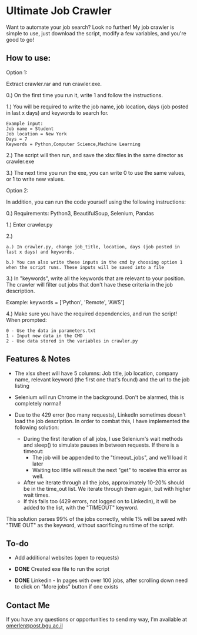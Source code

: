 # Ultimate Job Crawler

Want to automate your job search? Look no further! My job crawler is simple to use, just download the script, modify a few variables, and you're good to go!


## How to use:

Option 1:

Extract crawler.rar and run crawler.exe. 

0.) On the first time you run it, write 1 and follow the instructions.

1.) You will be required to write the job name, job location, days (job posted in last x days) and keywords to search for.
    
    Example input:
    Job name = Student
    Job location = New York
    Days = 7
    Keywords = Python,Computer Science,Machine Learning

2.) The script will then run, and save the xlsx files in the same director as crawler.exe

3.) The next time you run the exe, you can write 0 to use the same values, or 1 to write new values.
 

Option 2:

In addition, you can run the code yourself using the following instructions:

0.) Requirements: Python3, BeautifulSoup, Selenium, Pandas

1.) Enter crawler.py

2.) 

    a.) In crawler.py, change job_title, location, days (job posted in last x days) and keywords.

    b.) You can also write these inputs in the cmd by choosing option 1 when the script runs. These inputs will be saved into a file


3.) In "keywords", write all the keywords that are relevant to your position. The crawler will filter out jobs that don't have these criteria in the job description.

Example: keywords = ['Python', 'Remote', 'AWS']

4.) Make sure you have the required dependencies, and run the script! When prompted:

    0 - Use the data in parameters.txt
    1 - Input new data in the CMD
    2 - Use data stored in the variables in crawler.py

## Features & Notes

* The xlsx sheet will have 5 columns: Job title, job location, company name, relevant keyword (the first one that's found) and the url to the job listing

* Selenium will run Chrome in the background. Don't be alarmed, this is completely normal!

* Due to the 429 error (too many requests), LinkedIn sometimes doesn't load the job description. In order to combat this, I have implemented the following solution:
  * During the first iteration of all jobs, I use Selenium's wait methods and sleep() to simulate pauses in between requests. If there is a timeout:
    * The job will be appended to the "timeout_jobs", and we'll load it later
    * Waiting too little will result the next "get" to receive this error as well.
  * After we iterate through all the jobs, approximately 10-20% should be in the time_out list. We iterate through them again, but with higher wait times.
  * If this fails too (429 errors, not logged on to LinkedIn), it will be added to the list, with the "TIMEOUT" keyword.

This solution parses 99% of the jobs correctly, while 1% will be saved with "TIME OUT" as the keyword, without sacrificing runtime of the script.

## To-do

* Add additional websites (open to requests)

* **DONE** Created exe file to run the script

* **DONE** Linkedin - In pages with over 100 jobs, after scrolling down need to click on "More jobs" button if one exists

## Contact Me

If you have any questions or opportunities to send my way, I'm available at omerler@post.bgu.ac.il
